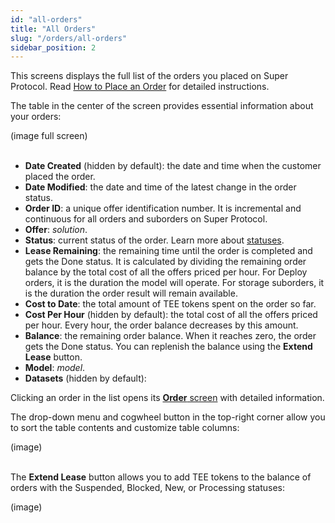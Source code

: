 ```yaml
---
id: "all-orders"
title: "All Orders"
slug: "/orders/all-orders"
sidebar_position: 2
---
```


This screens displays the full list of the orders you placed on Super Protocol. Read [How to Place an Order](/marketplace/guides/place-order) for detailed instructions.

The table in the center of the screen provides essential information about your orders:

(image full screen)
<br/>
<br/>

- **Date Created** (hidden by default): the date and time when the customer placed the order.
- **Date Modified**: the date and time of the latest change in the order status.
- **Order ID**: a unique offer identification number. It is incremental and continuous for all orders and suborders on Super Protocol.
- **Offer**: _solution_.
- **Status**: current status of the order. Learn more about [statuses](/fundamentals/orders#order-status).
- **Lease Remaining**: the remaining time until the order is completed and gets the Done status. It is calculated by dividing the remaining order balance by the total cost of all the offers priced per hour. For Deploy orders, it is the duration the model will operate. For storage suborders, it is the duration the order result will remain available.
- **Cost to Date**: the total amount of TEE tokens spent on the order so far.
- **Cost Per Hour** (hidden by default): the total cost of all the offers priced per hour. Every hour, the order balance decreases by this amount.
- **Balance**: the remaining order balance. When it reaches zero, the order gets the Done status. You can replenish the balance using the **Extend Lease** button.
- **Model**: _model_.
- **Datasets** (hidden by default):

Clicking an order in the list opens its [**Order** screen](/marketplace/orders/order) with detailed information.

The drop-down menu and cogwheel button in the top-right corner allow you to sort the table contents and customize table columns:

(image)
<br/>
<br/>

The **Extend Lease** button allows you to add TEE tokens to the balance of orders with the Suspended, Blocked, New, or Processing statuses:

(image)
<br/>
<br/>